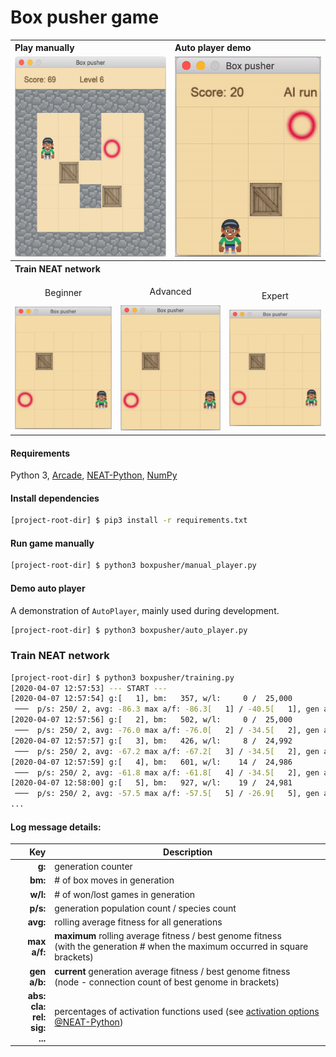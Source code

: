 # Box pusher game

<table>
    <tbody>
        <tr></tr>
        <tr>
          <th colspan="3" align="left">Play manually</th>
          <th colspan="3" align="left">Auto player demo</th>
        </tr>
        <tr>
            <td colspan="3" align="center"><img src="docs/manual-run.png" height="320"/></td>
            <td colspan="3" align="center"><img src="docs/ai-run.gif" height="320" /></td>
        </tr>
        <tr><th colspan="6" align="left">Train NEAT network</th></tr>
        <tr>
            <td colspan="2" align="center">
                <p>Beginner</p>
                <img src="docs/train-beginner.gif" width="250"/>
            </td>
            <td colspan="2" align="center">
                <p>Advanced</p>
                <img src="docs/train-advanced.gif" width="250"/>
            </td>
            <td colspan="2" align="center">
                <p>Expert</p>
                <img src="docs/train-expert.gif" width="250"/>
            </td>
        </tr>
    </tbody>
</table>

#### Requirements
Python 3, 
[Arcade](https://pypi.org/project/arcade/),
[NEAT-Python](https://pypi.org/project/neat-python/), 
[NumPy](https://pypi.org/project/numpy/)

#### Install dependencies

```bash
[project-root-dir] $ pip3 install -r requirements.txt
```

#### Run game manually

```bash
[project-root-dir] $ python3 boxpusher/manual_player.py
```

#### Demo auto player

A demonstration of `AutoPlayer`, mainly used during development.
```bash
[project-root-dir] $ python3 boxpusher/auto_player.py
```

### Train NEAT network

```bash
[project-root-dir] $ python3 boxpusher/training.py
[2020-04-07 12:57:53] --- START ---
[2020-04-07 12:57:54] g:[   1], bm:   357, w/l:     0 /  25,000
 ───  p/s: 250/ 2, avg: -86.3 max a/f: -86.3[   1] / -40.5[   1], gen a/b: -86.3 / -40.5 ( 4-20) abs: 0 cla:100 rel: 0 sig: 0
[2020-04-07 12:57:56] g:[   2], bm:   502, w/l:     0 /  25,000
 ───  p/s: 250/ 2, avg: -76.0 max a/f: -76.0[   2] / -34.5[   2], gen a/b: -65.7 / -34.5 ( 4-20) abs: 1 cla:97 rel: 1 sig: 2
[2020-04-07 12:57:57] g:[   3], bm:   426, w/l:     8 /  24,992
 ───  p/s: 250/ 2, avg: -67.2 max a/f: -67.2[   3] / -34.5[   2], gen a/b: -49.6 / -39.5 ( 4-20) abs: 0 cla:98 rel: 0 sig: 2
[2020-04-07 12:57:59] g:[   4], bm:   601, w/l:    14 /  24,986
 ───  p/s: 250/ 2, avg: -61.8 max a/f: -61.8[   4] / -34.5[   2], gen a/b: -45.9 / -34.9 ( 5-19) abs: 2 cla:95 rel: 2 sig: 2
[2020-04-07 12:58:00] g:[   5], bm:   927, w/l:    19 /  24,981
 ───  p/s: 250/ 2, avg: -57.5 max a/f: -57.5[   5] / -26.9[   5], gen a/b: -40.1 / -26.9 ( 6-21) abs: 2 cla:95 rel: 2 sig: 2
...
```

#### Log message details:

| Key | Description |
|---:|---|
| **g:** | generation counter |
| **bm:** | # of box moves in generation |
| **w/l:** | # of won/lost games in generation |
| **p/s:** | generation population count / species count |
| **avg:** | rolling average fitness for all generations |
| **max a/f:** | **maximum** rolling average fitness / best genome fitness <br> (with the generation # when the maximum occurred in square brackets) |
| **gen a/b:** | **current** generation average fitness / best genome fitness <br> (node - connection count of best genome in brackets) |
| **abs:** <br> **cla:** <br> **rel:** <br> **sig:** <br> **...** | percentages of activation functions used (see [activation options @NEAT-Python](https://neat-python.readthedocs.io/en/latest/config_file.html#activation-function-config-label)) |
